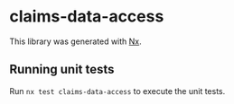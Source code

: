 # claims-data-access

This library was generated with [Nx](https://nx.dev).

## Running unit tests

Run `nx test claims-data-access` to execute the unit tests.
